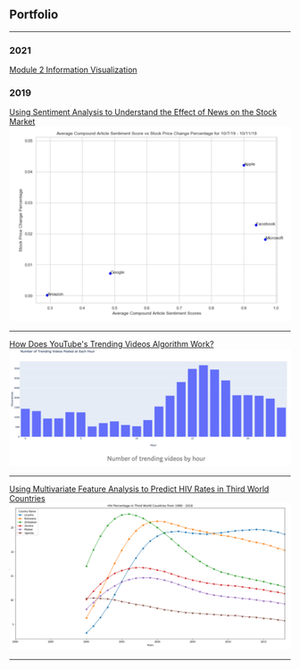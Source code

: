 

## Portfolio

---
### 2021
[Module 2 Information Visualization](/mod_2.html)

### 2019

[Using Sentiment Analysis to Understand the Effect of News on the Stock Market](/twitter_sentiment1.md)
<img src="images/twitter_graph.png?raw=true"/>

---
[How Does YouTube's Trending Videos Algorithm Work?](/youtube.md)
<img src="images/youtube_graph.png?raw=true"/>

---
[Using Multivariate Feature Analysis to Predict HIV Rates in Third World Countries](/variate.md)
<img src="images/variate_graph.png?raw=true"/>

---


